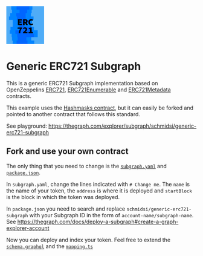 <img src="logo.png" height="100px">

# Generic ERC721 Subgraph

This is a generic ERC721 Subgraph implementation based on OpenZeppelins
[ERC721](https://github.com/OpenZeppelin/openzeppelin-contracts/blob/master/contracts/token/ERC721/ERC721.sol),
[ERC721Enumerable](https://github.com/OpenZeppelin/openzeppelin-contracts/blob/master/contracts/token/ERC721/extensions/ERC721Enumerable.sol)
and
[ERC721Metadata](https://github.com/OpenZeppelin/openzeppelin-contracts/blob/master/contracts/token/ERC721/extensions/IERC721Metadata.sol)
contracts.

This example uses the
[Hashmasks contract](https://etherscan.io/address/0xc2c747e0f7004f9e8817db2ca4997657a7746928),
but it can easily be forked and pointed to another contract that follows this
standard.

See playground:
https://thegraph.com/explorer/subgraph/schmidsi/generic-erc721-subgraph

## Fork and use your own contract

The only thing that you need to change is the [`subgraph.yaml`](./subgraph.yaml)
and [`package.json`](./package.json).

In `subgraph.yaml`, change the lines indicated with `# Change me`. The `name` is
the name of your token, the `address` is where it is deployed and `startBlock`
is the block in which the token was deployed.

In `package.json` you need to search and replace
`schmidsi/generic-erc721-subgraph` with your Subgraph ID in the form of
`account-name/subgraph-name`. See
https://thegraph.com/docs/deploy-a-subgraph#create-a-graph-explorer-account

Now you can deploy and index your token. Feel free to extend the
[`schema.graphql`](./schema.graphql) and the [`mapping.ts`](./src/mapping.ts)

